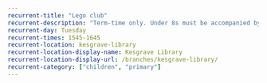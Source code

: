 ```yaml
---
recurrent-title: "Lego club"
recurrent-description: "Term-time only. Under 8s must be accompanied by an adult."
recurrent-day: Tuesday
recurrent-times: 1545-1645
recurrent-location: kesgrave-library
recurrent-location-display-name: Kesgrave Library
recurrent-location-display-url: /branches/kesgrave-library/
recurrent-category: ["children", "primary"]
---
```

